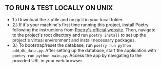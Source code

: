 ## TO RUN & TEST LOCALLY ON UNIX
* 1.) Download the zipfile and unzip it in your local folder.
* 2.) If it's your machine's first time running this project, install Poetry following the instructions from [Poetry's official website](https://python-poetry.org/docs/#installation). Then, navigate to the project's root directory and run `poetry install` to set up the project's virtual environment and install necessary packages.
* 3.) To bootstrap/reset the database, run `poetry run python add_db_data.py`. After setting up the database, start the application with `poetry run python main.py`. Access the app by navigating to the provided URL in your web browser.
